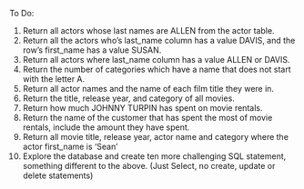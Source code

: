 To Do:
1. Return all actors whose last names are ALLEN from the actor table.
2. Return all the actors who’s last_name column has a value DAVIS, and the row’s first_name
has a value SUSAN.
3. Return all actors where last_name column has a value ALLEN or DAVIS.
4. Return the number of categories which have a name that does not start with the letter A.
5. Return all actor names and the name of each film title they were in.
6. Return the title, release year, and category of all movies.
7. Return how much JOHNNY TURPIN has spent on movie rentals.
8. Return the name of the customer that has spent the most of movie rentals, include the
amount they have spent.
9. Return all movie title, release year, actor name and category where the actor first_name is
‘Sean’
10. Explore the database and create ten more challenging SQL statement, something different
to the above. (Just Select, no create, update or delete statements)
